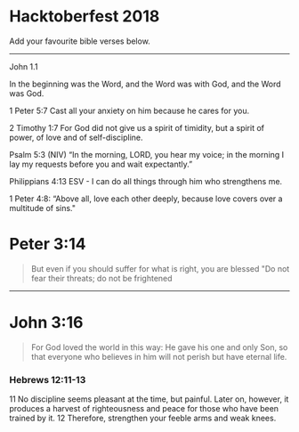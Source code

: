# Hacktoberfest 2018 

Add your favourite bible verses below.

----

John 1.1

In the beginning was the Word, and the Word was with God, and the Word was God.

1 Peter 5:7 Cast all your anxiety on him because he cares for you.

2 Timothy 1:7 For God did not give us a spirit of timidity, but a spirit of power, of love and of self-discipline.

Psalm 5:3 (NIV) “In the morning, LORD, you hear my voice; in the morning I lay my requests before you and wait expectantly.”


Philippians 4:13 ESV - I can do all things through him who strengthens me.

1 Peter 4:8: “Above all, love each other deeply, because love covers over a multitude of sins."

# Peter 3:14
>But even if you should suffer for what is right, you are blessed "Do not fear their threats; do not be frightened
----

# John 3:16
>For God loved the world in this way: He gave his one and only Son, so that everyone who believes in him will not perish but have eternal life.

### Hebrews 12:11-13

11 No discipline seems pleasant at the time, but painful. Later on, however, it produces a harvest of righteousness and peace for those who have been trained by it. 12 Therefore, strengthen your feeble arms and weak knees. 

